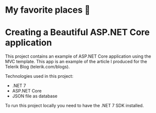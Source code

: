 # My favorite places 🌄

# Creating a Beautiful ASP.NET Core application

This project contains an example of ASP.NET Core application using the MVC template. 
This app is an example of the article I produced for the Telerik Blog (telerik.com/blogs).

Technologies used in this project:

- .NET 7
- ASP.NET Core
- JSON file as database

To run this project locally you need to have the .NET 7 SDK installed.

